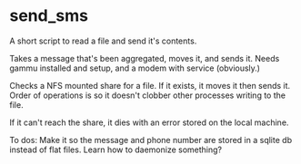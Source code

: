 # send_sms
A short script to read a file and send it's contents.

Takes a message that's been aggregated, moves it, and sends it.
Needs gammu installed and setup, and a modem with service (obviously.)

Checks a NFS mounted share for a file. If it exists, it moves it then sends it.
Order of operations is so it doesn't clobber other processes writing to the file.

If it can't reach the share, it dies with an error stored on the local machine.


To dos: 
Make it so the message and phone number are stored in a sqlite db instead of flat files.
Learn how to daemonize something?
